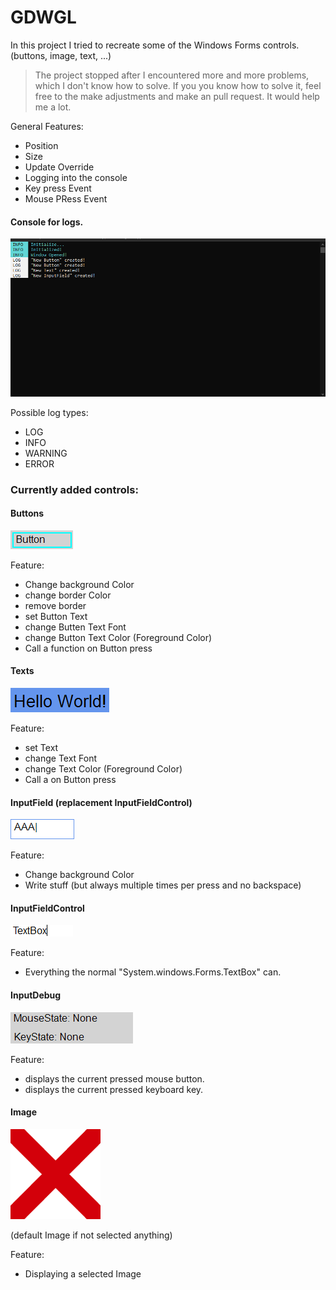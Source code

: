 # GDWGL

In this project I tried to recreate some of the Windows Forms controls. (buttons, image, text, ...)

> The project stopped after I encountered more and more problems, which I don't know how to solve.
> If you you know how to solve it, feel free to the make adjustments and make an pull request. It would help me a lot.

General Features:
- Position
- Size
- Update Override
- Logging into the console
- Key press Event
- Mouse PRess Event

#### Console for logs.
![console](https://github.com/GreenData17/GDWGL/blob/main/pictures/Console.png)

Possible log types:
- LOG
- INFO
- WARNING
- ERROR

### Currently added controls:
#### Buttons

![Button](https://github.com/GreenData17/GDWGL/blob/main/pictures/Button.png)

Feature:
- Change background Color
- change border Color
- remove border
- set Button Text
- change Butten Text Font
- change Button Text Color (Foreground Color)
- Call a function on Button press

#### Texts

![Text](https://github.com/GreenData17/GDWGL/blob/main/pictures/Text.png)

Feature:
- set Text
- change Text Font
- change Text Color (Foreground Color)
- Call a on Button press

#### InputField (replacement InputFieldControl)

![InputField](https://github.com/GreenData17/GDWGL/blob/main/pictures/InputField.png)

Feature:
- Change background Color
- Write stuff (but always multiple times per press and no backspace)

#### InputFieldControl

![InputFieldControl](https://github.com/GreenData17/GDWGL/blob/main/pictures/InputFieldControl.png)

Feature:
- Everything the normal "System.windows.Forms.TextBox" can.

#### InputDebug

![InfoDebug](https://github.com/GreenData17/GDWGL/blob/main/pictures/InputDebug.png)

Feature:
- displays the current pressed mouse button.
- displays the current pressed keyboard key.

#### Image
![Image](https://github.com/GreenData17/GDWGL/blob/main/pictures/Image.png)

(default Image if not selected anything)

Feature:
- Displaying a selected Image

